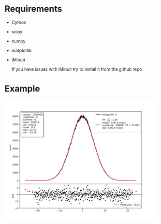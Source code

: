 # Requirements

- Cython
- scipy
- numpy
- matplotlib
- iMinuit

  If you have issues with iMinuit try to install it from the github repo

# Example

![An example](docs/example.svg)